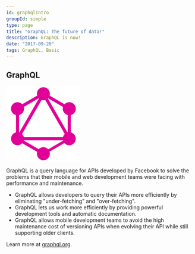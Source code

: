 ```yaml
---
id: graphqlIntro
groupId: simple
type: page
title: "GraphQL: The future of data!"
description: GraphQL is now!
date: "2017-09-20"
tags: GraphQL, Basic
---
```


## GraphQL

<img src="graphql-logo.svg" alt="GraphQL Logo" style="width: 200px"/>

GraphQL is a query language for APIs developed by Facebook to solve the problems
that their mobile and web development teams were facing with performance and
maintenance.

* GraphQL allows developers to query their APIs more efficiently by eliminating "under-fetching" and "over-fetching".
* GraphQL lets us work more efficiently by providing powerful development tools and automatic documentation.
* GraphQL allows mobile development teams to avoid the high maintenance cost of versioning APIs when evolving their API while still supporting older clients.

Learn more at [graphql.org](http://graphql.org/).

